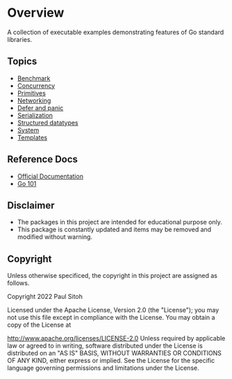 # Overview

A collection of executable examples demonstrating features of Go standard libraries.

## Topics

* [Benchmark](./docs/benchmark.md)
* [Concurrency](./docs/concurrent.md)
* [Primitives](./docs/primitives.md)
* [Networking](./docs/network.md)
* [Defer and panic](./docs/panic.md)
* [Serialization](./docs/serialization.md)
* [Structured datatypes](./docs/structs.md)
* [System](./docs/system.md)
* [Templates](./docs/templates.md)

## Reference Docs

* [Official Documentation](https://go.dev/doc/)
* [Go 101](https://go101.org/article/101.html)

## Disclaimer

* The packages in this project are intended for educational purpose only.
* This package is constantly updated and items may be removed and modified without warning.

## Copyright

Unless otherwise specificed, the copyright in this project are assigned as follows.

Copyright 2022 Paul Sitoh

Licensed under the Apache License, Version 2.0 (the "License"); you may not use this file except in compliance with the License. You may obtain a copy of the License at

http://www.apache.org/licenses/LICENSE-2.0
Unless required by applicable law or agreed to in writing, software distributed under the License is distributed on an "AS IS" BASIS, WITHOUT WARRANTIES OR CONDITIONS OF ANY KIND, either express or implied. See the License for the specific language governing permissions and limitations under the License.